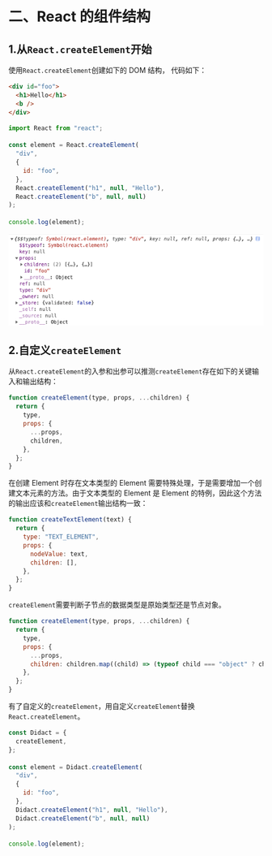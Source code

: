 # 二、React 的组件结构

## 1.从`React.createElement`开始

使用`React.createElement`创建如下的 DOM 结构， 代码如下：

```html
<div id="foo">
  <h1>Hello</h1>
  <b />
</div>
```

```javascript
import React from "react";

const element = React.createElement(
  "div",
  {
    id: "foo",
  },
  React.createElement("h1", null, "Hello"),
  React.createElement("b", null, null)
);

console.log(element);
```

![elementImg](https://github.com/JessYan0913/own-react/blob/master/src/assets/step2-element.png)

## 2.自定义`createElement`

从`React.createElement`的入参和出参可以推测`createElement`存在如下的关键输入和输出结构：

```javascript
function createElement(type, props, ...children) {
  return {
    type,
    props: {
      ...props,
      children,
    },
  };
}
```

在创建 Element 时存在文本类型的 Element 需要特殊处理，于是需要增加一个创建文本元素的方法。由于文本类型的 Element 是 Element 的特例，因此这个方法的输出应该和`createElement`输出结构一致：

```javascript
function createTextElement(text) {
  return {
    type: "TEXT_ELEMENT",
    props: {
      nodeValue: text,
      children: [],
    },
  };
}
```

`createElement`需要判断子节点的数据类型是原始类型还是节点对象。

```javascript
function createElement(type, props, ...children) {
  return {
    type,
    props: {
      ...props,
      children: children.map((child) => (typeof child === "object" ? child : createTextElement(child))),
    },
  };
}
```

有了自定义的`createElement`，用自定义`createElement`替换`React.createElement`。

```javascript
const Didact = {
  createElement,
};

const element = Didact.createElement(
  "div",
  {
    id: "foo",
  },
  Didact.createElement("h1", null, "Hello"),
  Didact.createElement("b", null, null)
);

console.log(element);
```
